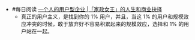 - #每日阅读 [一个人的用户型企业 |「家政女王」的人生和商业抉择](https://juicing.today/juice/20220316)
	- 真正的用户主义，是找到你的 1% 用户，并且，当这 1% 的用户和规模效应冲突的时候，敢于放弃好不容易积累起来的规模效应，选择和 1% 的用户站在一起。